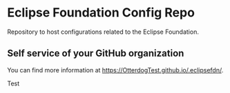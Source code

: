# Eclipse Foundation Config Repo

Repository to host configurations related to the Eclipse Foundation.

## Self service of your GitHub organization

You can find more information at <https://OtterdogTest.github.io/.eclipsefdn/>.


Test
